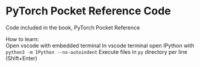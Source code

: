 # PyTorch Pocket Reference Code
Code included in the book, PyTorch Pocket Reference

How to learn:  
Open vscode with embedded terminal
In vscode terminal open IPython with `python3 -m IPython --no-autoindent`
Execute files in `py` directory per line (Shift+Enter)